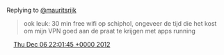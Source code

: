 Replying to [@mauritsrijk](https://twitter.com/mauritsrijk/status/276667891762470912)

> ook leuk: 30 min free wifi op schiphol, ongeveer de tijd die het kost om mijn VPN goed aan de praat te krijgen met apps running

<img src="../../media/tweet.ico" width="12" /> [Thu Dec 06 22:01:45 +0000 2012](https://twitter.com/DromerDenker/status/276808672515063808)